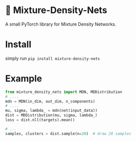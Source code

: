 # 🎨 Mixture-Density-Nets
A small PyTorch library for Mixture Density Networks.

# Install
simply run 
``pip install mixture-density-nets``

# Example
```py
from mixture_density_nets import MDN, MDDistribution
# ....
mdn = MDN(in_dim, out_dim, n_components)
# ....
mu, sigma, lambda_ = mdn(net(input_data))
dist = MDDistribution(mu, sigma, lambda_)
loss = dist.nll(targets).mean()

# ...
samples, clusters = dist.sample(n=20)  # draw 20 samples
```